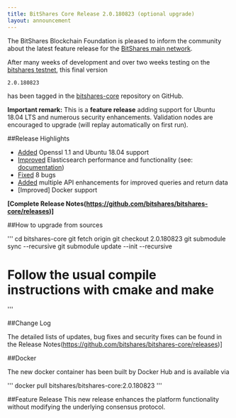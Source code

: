 ```yaml
---
title: BitShares Core Release 2.0.180823 (optional upgrade)
layout: announcement
---
```


The BitShares Blockchain Foundation is pleased to inform the community about
the latest feature release for the [BitShares main
network](https://wallet.bitshares.org/).

After many weeks of development and over two weeks testing on the [bitshares
testnet](https://testnet.bitshares.eu/), this final version
```
2.0.180823
```
has been tagged in the [bitshares-core](https://github.com/bitshares/bitshares-core/releases) repository on GitHub.

**Important remark:** This is a __feature release__ adding support for Ubuntu
18.04 LTS and numerous security enhancements. Validation nodes are encouraged
to upgrade (will replay automatically on first run).

##Release Highlights
- [Added](https://github.com/bitshares/bitshares-core/issues/835) Openssl 1.1 and Ubuntu 18.04 support
- [Improved](https://github.com/bitshares/bitshares-core/issues/1103) Elasticsearch performance and functionality (see: [documentation](https://github.com/bitshares/bitshares-core/wiki/ElasticSearch-Plugin))
- [Fixed](https://github.com/bitshares/bitshares-core/releases) 8 bugs
- [Added](https://github.com/bitshares/bitshares-core/releases) multiple API enhancements for improved queries and return data
- [Improved] Docker support

**[Complete Release Notes(https://github.com/bitshares/bitshares-core/releases)]**

##How to upgrade from sources

'''
cd bitshares-core
git fetch origin
git checkout 2.0.180823
git submodule sync --recursive
git submodule update --init --recursive

# Follow the usual compile instructions with cmake and make
'''

##Change Log

The detailed lists of updates, bug fixes and security fixes can be found in the
Release Notes(https://github.com/bitshares/bitshares-core/releases)]

##Docker

The new docker container has been built by Docker Hub and is available via

'''
docker pull bitshares/bitshares-core:2.0.180823
'''

##Feature Release
This new release enhances the platform functionality without modifying the underlying consensus protocol.
